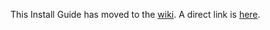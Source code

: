 This Install Guide has moved to the
[wiki](https://github.com/enku/gentoo-build-publisher/wiki).  A direct link is
[here](https://github.com/enku/gentoo-build-publisher/wiki/Install-Guide).
